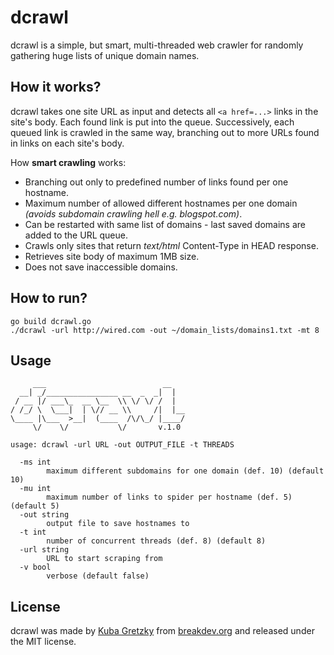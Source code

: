 # dcrawl

dcrawl is a simple, but smart, multi-threaded web crawler for randomly gathering huge lists of unique domain names.

## How it works?

dcrawl takes one site URL as input and detects all `<a href=...>` links in the site's body. Each found link is put into the queue. Successively, each queued link is crawled in the same way, branching out to more URLs found in links on each site's body.

How **smart crawling** works:
* Branching out only to predefined number of links found per one hostname.
* Maximum number of allowed different hostnames per one domain *(avoids subdomain crawling hell e.g. blogspot.com)*.
* Can be restarted with same list of domains - last saved domains are added to the URL queue.
* Crawls only sites that return *text/html* Content-Type in HEAD response.
* Retrieves site body of maximum 1MB size.
* Does not save inaccessible domains.

## How to run?

```
go build dcrawl.go
./dcrawl -url http://wired.com -out ~/domain_lists/domains1.txt -mt 8
```

## Usage

```
     ___                          __
  __| _/________________ __  _  _|  |
 / __ |/ ___\_  __ \__  \\ \/ \/ /  |
/ /_/ \  \___|  | \// __ \\     /|  |__
\____ |\___  >__|  (____  /\/\_/ |____/
     \/    \/           \/       v.1.0

usage: dcrawl -url URL -out OUTPUT_FILE -t THREADS

  -ms int
        maximum different subdomains for one domain (def. 10) (default 10)
  -mu int
        maximum number of links to spider per hostname (def. 5) (default 5)
  -out string
        output file to save hostnames to
  -t int
        number of concurrent threads (def. 8) (default 8)
  -url string
        URL to start scraping from
  -v bool
        verbose (default false)
```

## License

dcrawl was made by [Kuba Gretzky](https://twitter.com/mrgretzky) from [breakdev.org](https://breakdev.org) and released under the MIT license.
